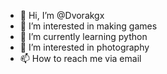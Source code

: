 - 👋 Hi, I’m @Dvorakgx
- 👀 I’m interested in making games
- 🌱 I’m currently learning python
- 🎥 I’m interested in photography
- 📫 How to reach me via email

<!---
Dvorakgx/Dvorakgx is a ✨ special ✨ repository because its `README.md` (this file) appears on your GitHub profile.
You can click the Preview link to take a look at your changes.
--->
